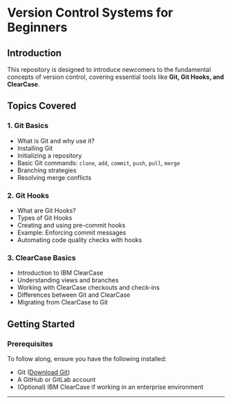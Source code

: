 # Version Control Systems for Beginners

## Introduction

This repository is designed to introduce newcomers to the fundamental concepts of version control, covering essential tools like **Git, Git Hooks, and ClearCase**. 

## Topics Covered

### 1. **Git Basics**

- What is Git and why use it?
- Installing Git
- Initializing a repository
- Basic Git commands: `clone`, `add`, `commit`, `push`, `pull`, `merge`
- Branching strategies
- Resolving merge conflicts

### 2. **Git Hooks**

- What are Git Hooks?
- Types of Git Hooks
- Creating and using pre-commit hooks
- Example: Enforcing commit messages
- Automating code quality checks with hooks

### 3. **ClearCase Basics**

- Introduction to IBM ClearCase
- Understanding views and branches
- Working with ClearCase checkouts and check-ins
- Differences between Git and ClearCase
- Migrating from ClearCase to Git

## Getting Started

### Prerequisites

To follow along, ensure you have the following installed:

- Git ([Download Git](https://git-scm.com/downloads))
- A GitHub or GitLab account
- (Optional) IBM ClearCase if working in an enterprise environment

---
